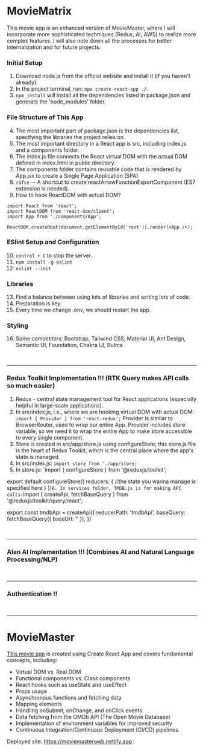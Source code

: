 # MovieMatrix

This movie app is an enhanced version of MovieMaster, where I will incorporate more sophisticated techniques (Redux, AI, AWS) to realize more complex features. I will also note down all the processes for better internalization and for future projects.


### Initial Setup
1. Download node.js from the official website and install it (if you haven't already).
2. In the project terminal, run: `npx create-react-app ./`.
3. `npm install` will install all the dependencies listed in package.json and generate the 'node_modules' folder.


### File Structure of This App
4. The most important part of package.json is the dependencies list, specifying the libraries the project relies on. 
5. The most important directory in a React app is src, including index.js and a components folder. 
6. The index.js file connects the React virtual DOM with the actual DOM defined in index.html in public directory. 
7. The components folder contains reusable code that is rendered by App.jsx to create a Single Page Application (SPA).
8. `rafce` -- A shortcut to create reactArrowFunctionExportComponent (ES7 extension is needed).
9. How to hook ReactDOM with actual DOM?
```
import React from 'react';
import ReactDOM from 'react-dom/client';
import App from './components/App';

ReactDOM.createRoot(document.getElementById('root')).render(<App />);
```


### ESlint Setup and Configuration
10. `control + C` to stop the server.
11. `npm install -g eslint`
12. `eslint --init`


### Libraries
13. Find a balance between using lots of libraries and writing lots of code.
14. Preparation is key.
15. Every time we change .env, we should restart the app.


### Styling
16. Some competitors: Bootstrap, Tailwind CSS, Material UI, Ant Design, Semantic UI, Foundation, Chakra UI, Bulma

<br />

--------------------------------------

### Redux Toolkit Implementation !!! (RTK Query makes API calls so much easier)
1. Redux - central state management tool for React applications (especially helpful in large-scale applications).
2. In src/index.js, i.e., where we are hooking virtual DOM with actual DOM:
   `import { Provider } from 'react-redux';`
   Provider is similar to BrowserRouter, used to wrap our entire App.
   Provider includes store variable, so we need it to wrap the entire App to make store accessible to every single component.
3. Store is created in src/app/store.js using configureStore; this store.js file is the heart of Redux Toolkit, wihch is the central place where the app's state is managed. 
4. In src/index.js:
`import store from './app/store;`
5. In store.js:
`import { configureStore } from '@reduxjs/toolkit';

export default configureStore({
    reducers: {
        //the state you wanna manage is specified here
    }
})`
6. In services folder, TMDB.js is for making API calls:
`import { createApi, fetchBaseQuery } from '@reduxjs/toolkit/query/react';

export const tmdbApi = createApi({
    reducerPath: 'tmdbApi',
    baseQuery: fetchBaseQuery({ baseUrl: '' }),
})`
   



<br />

--------------------------

### Alan AI Implementation !!! (Combines AI and Natural Language Processing/NLP)


<br />


--------------------------

### Authentication !!


<br />

--------------------------


# MovieMaster

[This movie app](https://moviemasterweb.netlify.app) is created using Create React App and covers fundamental concepts, including:

- Virtual DOM vs. Real DOM
- Functional components vs. Class components
- React hooks such as useState and useEffect
- Props usage
- Asynchronous functions and fetching data
- Mapping elements
- Handling onSubmit, onChange, and onClick events
- Data fetching from the OMDb API (The Open Movie Database)
- Implementation of environment variables for improved security
- Continuous Integration/Continuous Deployment (CI/CD) pipelines.

Deployed site: https://moviemasterweb.netlify.app


<br />

